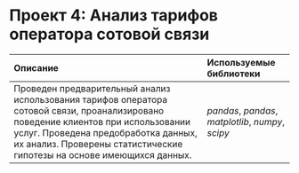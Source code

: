# Проект 4: Анализ тарифов оператора сотовой связи


| Описание | Используемые библиотеки | 
| :---------------------- | :---------------------- |
| Проведен предварительный анализ использования тарифов оператора сотовой связи, проанализировано поведение клиентов при использовании услуг. Проведена предобработка данных, их анализ. Проверены статистические гипотезы на основе имеющихся данных.| *pandas*, *pandas*, *matplotlib*, *numpy*, *scipy* |

